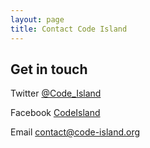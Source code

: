 ```yaml
---
layout: page
title: Contact Code Island
---
```

## Get in touch

Twitter [@Code_Island](http://twitter.com/Code_Island)

Facebook [CodeIsland](http://facebook.com/group/CodeIsland)

Email [contact@code-island.org](mailto:contact@code-island.org)